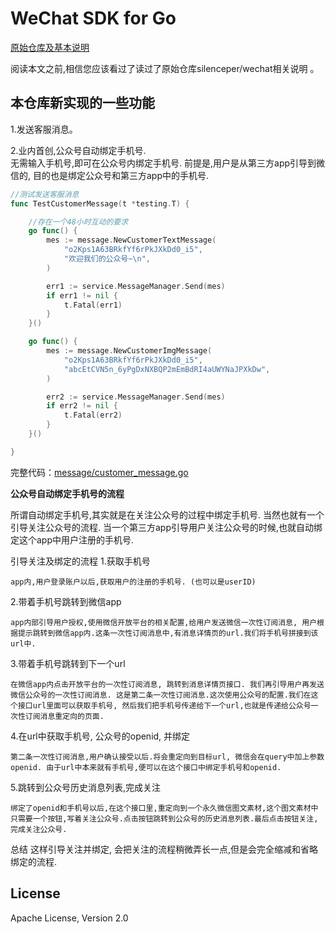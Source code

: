 # WeChat SDK for Go
[原始仓库及基本说明](https://github.com/silenceper/wechat)

阅读本文之前,相信您应该看过了读过了原始仓库silenceper/wechat相关说明 。

## 本仓库新实现的一些功能
1.发送客服消息。

2.业内首创,公众号自动绑定手机号.  
   无需输入手机号,即可在公众号内绑定手机号. 前提是,用户是从第三方app引导到微信的, 目的也是绑定公众号和第三方app中的手机号.


```go
//测试发送客服消息
func TestCustomerMessage(t *testing.T) {

	//存在一个48小时互动的要求
	go func() {
		mes := message.NewCustomerTextMessage(
			"o2Kps1A63BRkfYf6rPkJXkDd0_i5",
			"欢迎我们的公众号~\n",
		)

		err1 := service.MessageManager.Send(mes)
		if err1 != nil {
			t.Fatal(err1)
		}
	}()

	go func() {
		mes := message.NewCustomerImgMessage(
			"o2Kps1A63BRkfYf6rPkJXkDd0_i5",
			"abcEtCVN5n_6yPgDxNXBQP2mEmBdRI4aUWYNaJPXkDw",
		)

		err2 := service.MessageManager.Send(mes)
		if err2 != nil {
			t.Fatal(err2)
		}
	}()

}


```
完整代码：[message/customer_message.go](./message/customer_message.go)
 

**公众号自动绑定手机号的流程**

所谓自动绑定手机号,其实就是在关注公众号的过程中绑定手机号. 当然也就有一个引导关注公众号的流程. 当一个第三方app引导用户关注公众号的时候,也就自动绑定这个app中用户注册的手机号.

引导关注及绑定的流程
1.获取手机号  

    app内,用户登录账户以后,获取用户的注册的手机号. (也可以是userID)
    
2.带着手机号跳转到微信app  

    app内部引导用户授权,使用微信开放平台的相关配置,给用户发送微信一次性订阅消息, 用户根据提示跳转到微信app内.这条一次性订阅消息中,有消息详情页的url.我们将手机号拼接到该url中.
    
3.带着手机号跳转到下一个url  

    在微信app内点击开放平台的一次性订阅消息, 跳转到消息详情页接口. 我们再引导用户再发送微信公众号的一次性订阅消息. 这是第二条一次性订阅消息.这次使用公众号的配置.我们在这个接口url里面可以获取手机号, 然后我们把手机号传递给下一个url,也就是传递给公众号一次性订阅消息重定向的页面.

4.在url中获取手机号, 公众号的openid, 并绑定  

    第二条一次性订阅消息,用户确认接受以后.将会重定向到目标url, 微信会在query中加上参数openid. 由于url中本来就有手机号,便可以在这个接口中绑定手机号和openid.
    
5.跳转到公众号历史消息列表,完成关注  

    绑定了openid和手机号以后,在这个接口里,重定向到一个永久微信图文素材,这个图文素材中只需要一个按钮,写着关注公众号.点击按钮跳转到公众号的历史消息列表.最后点击按钮关注,完成关注公众号.

总结
这样引导关注并绑定, 会把关注的流程稍微弄长一点,但是会完全缩减和省略绑定的流程.


## License

Apache License, Version 2.0
